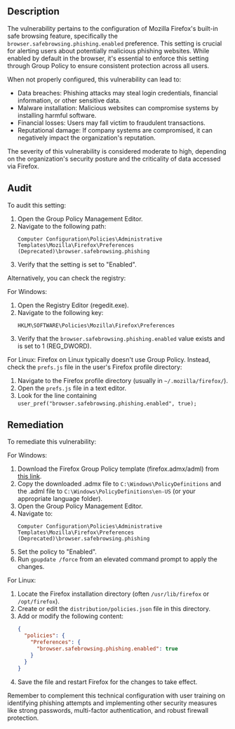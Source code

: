 ## Description

The vulnerability pertains to the configuration of Mozilla Firefox's built-in safe browsing feature, specifically the `browser.safebrowsing.phishing.enabled` preference. This setting is crucial for alerting users about potentially malicious phishing websites. While enabled by default in the browser, it's essential to enforce this setting through Group Policy to ensure consistent protection across all users.

When not properly configured, this vulnerability can lead to:

- Data breaches: Phishing attacks may steal login credentials, financial information, or other sensitive data.
- Malware installation: Malicious websites can compromise systems by installing harmful software.
- Financial losses: Users may fall victim to fraudulent transactions.
- Reputational damage: If company systems are compromised, it can negatively impact the organization's reputation.

The severity of this vulnerability is considered moderate to high, depending on the organization's security posture and the criticality of data accessed via Firefox.

## Audit

To audit this setting:

1. Open the Group Policy Management Editor.
2. Navigate to the following path:
   ```
   Computer Configuration\Policies\Administrative Templates\Mozilla\Firefox\Preferences (Deprecated)\browser.safebrowsing.phishing
   ```
3. Verify that the setting is set to "Enabled".

Alternatively, you can check the registry:

For Windows:
1. Open the Registry Editor (regedit.exe).
2. Navigate to the following key:
   ```
   HKLM\SOFTWARE\Policies\Mozilla\Firefox\Preferences
   ```
3. Verify that the `browser.safebrowsing.phishing.enabled` value exists and is set to 1 (REG_DWORD).

For Linux:
Firefox on Linux typically doesn't use Group Policy. Instead, check the `prefs.js` file in the user's Firefox profile directory:
1. Navigate to the Firefox profile directory (usually in `~/.mozilla/firefox/`).
2. Open the `prefs.js` file in a text editor.
3. Look for the line containing `user_pref("browser.safebrowsing.phishing.enabled", true);`

## Remediation

To remediate this vulnerability:

For Windows:
1. Download the Firefox Group Policy template (firefox.admx/adml) from [this link](https://github.com/mozilla/policy-templates/releases).
2. Copy the downloaded .admx file to `C:\Windows\PolicyDefinitions` and the .adml file to `C:\Windows\PolicyDefinitions\en-US` (or your appropriate language folder).
3. Open the Group Policy Management Editor.
4. Navigate to:
   ```
   Computer Configuration\Policies\Administrative Templates\Mozilla\Firefox\Preferences (Deprecated)\browser.safebrowsing.phishing
   ```
5. Set the policy to "Enabled".
6. Run `gpupdate /force` from an elevated command prompt to apply the changes.

For Linux:
1. Locate the Firefox installation directory (often `/usr/lib/firefox` or `/opt/firefox`).
2. Create or edit the `distribution/policies.json` file in this directory.
3. Add or modify the following content:
   ```json
   {
     "policies": {
       "Preferences": {
         "browser.safebrowsing.phishing.enabled": true
       }
     }
   }
   ```
4. Save the file and restart Firefox for the changes to take effect.

Remember to complement this technical configuration with user training on identifying phishing attempts and implementing other security measures like strong passwords, multi-factor authentication, and robust firewall protection.